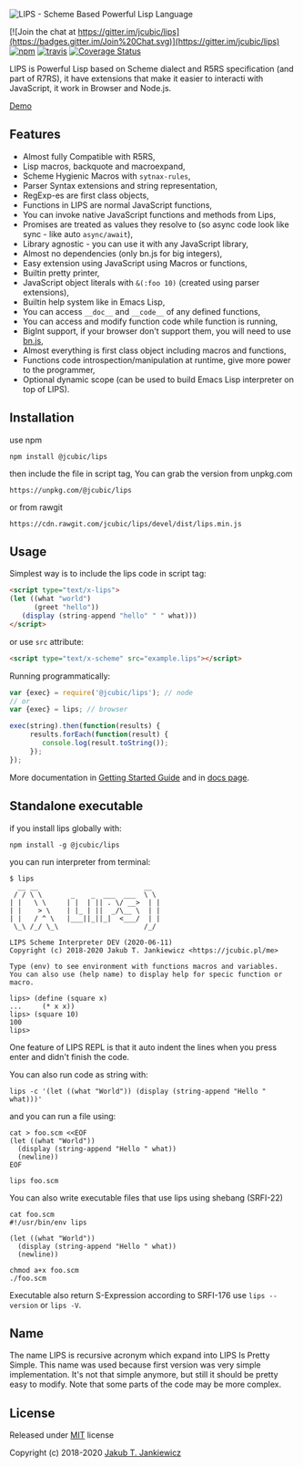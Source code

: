 ![LIPS - Scheme Based Powerful Lisp Language](https://github.com/jcubic/lips/blob/devel/assets/lips.svg?raw=true)

[![Join the chat at https://gitter.im/jcubic/lips](https://badges.gitter.im/Join%20Chat.svg)](https://gitter.im/jcubic/lips)
[![npm](https://img.shields.io/badge/npm-DEV-blue.svg)](https://www.npmjs.com/package/@jcubic/lips)
[![travis](https://travis-ci.org/jcubic/lips.svg?branch=devel&6566d52615341b177a3350c61398ad4e0845f90e)](https://travis-ci.org/jcubic/lips)
[![Coverage Status](https://coveralls.io/repos/github/jcubic/lips/badge.svg?branch=devel&2c48907438a7265935a7b21e6931008d)](https://coveralls.io/github/jcubic/lips?branch=devel)


LIPS is Powerful Lisp based on Scheme dialect and R5RS specification
(and part of R7RS), it have extensions that make it easier to interacti
with JavaScript, it work in Browser and Node.js.

[Demo](https://jcubic.github.io/lips/#demo)

## Features

* Almost fully Compatible with R5RS,
* Lisp macros, backquote and macroexpand,
* Scheme Hygienic Macros with `sytnax-rules`,
* Parser Syntax extensions and string representation,
* RegExp-es are first class objects,
* Functions in LIPS are normal JavaScript functions,
* You can invoke native JavaScript functions and methods from Lips,
* Promises are treated as values they resolve to (so async code look like sync - like auto `async/await`),
* Library agnostic - you can use it with any JavaScript library,
* Almost no dependencies (only bn.js for big integers),
* Easy extension using JavaScript using Macros or functions,
* Builtin pretty printer,
* JavaScript object literals with `&(:foo 10)` (created using parser extensions),
* Builtin help system like in Emacs Lisp,
* You can access `__doc__` and `__code__` of any defined functions,
* You can access and modify function code while function is running,
* BigInt support, if your browser don't support them, you will need to use [bn.js](https://github.com/indutny/bn.js/),
* Almost everything is first class object including macros and functions,
* Functions code introspection/manipulation at runtime, give more power to the programmer,
* Optional dynamic scope (can be used to build Emacs Lisp interpreter on top of LIPS).

## Installation

use npm

```
npm install @jcubic/lips
```

then include the file in script tag, You can grab the version from unpkg.com

```
https://unpkg.com/@jcubic/lips
```

or from rawgit

```
https://cdn.rawgit.com/jcubic/lips/devel/dist/lips.min.js
```

## Usage


Simplest way is to include the lips code in script tag:

```html
<script type="text/x-lips">
(let ((what "world")
      (greet "hello"))
   (display (string-append "hello" " " what)))
</script>
```

or use `src` attribute:

```html
<script type="text/x-scheme" src="example.lips"></script>
```

Running programmatically:

```javascript
var {exec} = require('@jcubic/lips'); // node
// or
var {exec} = lips; // browser

exec(string).then(function(results) {
     results.forEach(function(result) {
        console.log(result.toString());
     });
});
```

More documentation in [Getting Started Guide](https://github.com/jcubic/lips/wiki/Getting-Started) and
in [docs page](https://jcubic.github.io/lips/docs.html).

## Standalone executable

if you install lips globally with:

```
npm install -g @jcubic/lips
```

you can run interpreter from terminal:

```
$ lips
  __ __                          __
 / / \ \       _    _  ___  ___  \ \
| |   \ \     | |  | || . \/ __>  | |
| |    > \    | |_ | ||  _/\__ \  | |
| |   / ^ \   |___||_||_|  <___/  | |
 \_\ /_/ \_\                     /_/

LIPS Scheme Interpreter DEV (2020-06-11)
Copyright (c) 2018-2020 Jakub T. Jankiewicz <https://jcubic.pl/me>

Type (env) to see environment with functions macros and variables.
You can also use (help name) to display help for specic function or macro.

lips> (define (square x)
...     (* x x))
lips> (square 10)
100
lips>
```

One feature of LIPS REPL is that it auto indent the lines when you press enter
and didn't finish the code.

You can also run code as string with:

```
lips -c '(let ((what "World")) (display (string-append "Hello " what)))'
```

and you can run a file using:

```
cat > foo.scm <<EOF
(let ((what "World"))
  (display (string-append "Hello " what))
  (newline))
EOF

lips foo.scm
```

You can also write executable files that use lips using shebang (SRFI-22)

```
cat foo.scm
#!/usr/bin/env lips

(let ((what "World"))
  (display (string-append "Hello " what))
  (newline))

chmod a+x foo.scm
./foo.scm
```

Executable also return S-Expression according to SRFI-176 use `lips --version` or `lips -V`.

## Name

The name LIPS is recursive acronym which expand into LIPS Is Pretty Simple.
This name was used because first version was very simple implementation.
It's not that simple anymore, but still it should be pretty easy to modify.
Note that some parts of the code may be more complex.

## License

Released under [MIT](http://opensource.org/licenses/MIT) license

Copyright (c) 2018-2020 [Jakub T. Jankiewicz](https://jcubic.pl/jakub-jankiewicz)

